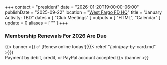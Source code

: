+++
contact = "president"
date = "2026-01-20T19:00:00-06:00"
publishDate = "2025-09-22"
location = "[West Fargo FD HQ](/places/west-fargo-fire-department-headquarters/)"
title = "January Activity: TBD"
dates = [ "Club Meetings" ]
outputs = [ "HTML", "Calendar" ]
update = 0
aliases = [ "" ]
+++
### Membership Renewals For 2026 Are Due

{{< banner >}}
:white_check_mark: [Renew online today!]({{< relref "/join/pay-by-card.md" >}})
<br>
Payment by debit, credit, or PayPal account accepted
{{< /banner >}}
